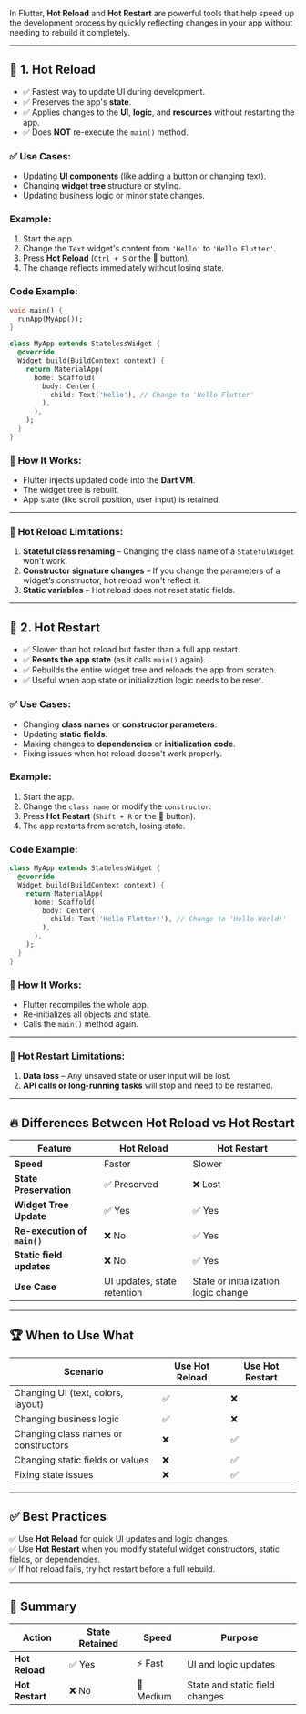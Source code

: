 In Flutter, **Hot Reload** and **Hot Restart** are powerful tools that help speed up the development process by quickly reflecting changes in your app without needing to rebuild it completely.

---

## 🚀 **1. Hot Reload**
- ✅ Fastest way to update UI during development.  
- ✅ Preserves the app's **state**.  
- ✅ Applies changes to the **UI**, **logic**, and **resources** without restarting the app.  
- ✅ Does **NOT** re-execute the `main()` method.  

### ✅ **Use Cases:**
- Updating **UI components** (like adding a button or changing text).  
- Changing **widget tree** structure or styling.  
- Updating business logic or minor state changes.  

### **Example:**
1. Start the app.
2. Change the `Text` widget's content from `'Hello'` to `'Hello Flutter'`.
3. Press **Hot Reload** (`Ctrl + S` or the 🔄 button).  
4. The change reflects immediately without losing state.  

### **Code Example:**
```dart
void main() {
  runApp(MyApp());
}

class MyApp extends StatelessWidget {
  @override
  Widget build(BuildContext context) {
    return MaterialApp(
      home: Scaffold(
        body: Center(
          child: Text('Hello'), // Change to 'Hello Flutter'
        ),
      ),
    );
  }
}
```

### 🔎 **How It Works:**
- Flutter injects updated code into the **Dart VM**.
- The widget tree is rebuilt.
- App state (like scroll position, user input) is retained.

---

### 🚫 **Hot Reload Limitations**:
1. **Stateful class renaming** – Changing the class name of a `StatefulWidget` won't work.  
2. **Constructor signature changes** – If you change the parameters of a widget’s constructor, hot reload won't reflect it.  
3. **Static variables** – Hot reload does not reset static fields.  

---

## 🚀 **2. Hot Restart**
- ✅ Slower than hot reload but faster than a full app restart.  
- ✅ **Resets the app state** (as it calls `main()` again).  
- ✅ Rebuilds the entire widget tree and reloads the app from scratch.  
- ✅ Useful when app state or initialization logic needs to be reset.  

### ✅ **Use Cases:**
- Changing **class names** or **constructor parameters**.  
- Updating **static fields**.  
- Making changes to **dependencies** or **initialization code**.  
- Fixing issues when hot reload doesn't work properly.  

### **Example:**
1. Start the app.
2. Change the `class name` or modify the `constructor`.
3. Press **Hot Restart** (`Shift + R` or the 🔁 button).  
4. The app restarts from scratch, losing state.  

### **Code Example:**
```dart
class MyApp extends StatelessWidget {
  @override
  Widget build(BuildContext context) {
    return MaterialApp(
      home: Scaffold(
        body: Center(
          child: Text('Hello Flutter!'), // Change to 'Hello World!'
        ),
      ),
    );
  }
}
```

### 🔎 **How It Works:**
- Flutter recompiles the whole app.
- Re-initializes all objects and state.
- Calls the `main()` method again.

---

### 🚫 **Hot Restart Limitations**:
1. **Data loss** – Any unsaved state or user input will be lost.  
2. **API calls or long-running tasks** will stop and need to be restarted.  

---

## 🔥 **Differences Between Hot Reload vs Hot Restart**
| Feature | Hot Reload | Hot Restart |
|---------|------------|-------------|
| **Speed** | Faster | Slower |
| **State Preservation** | ✅ Preserved | ❌ Lost |
| **Widget Tree Update** | ✅ Yes | ✅ Yes |
| **Re-execution of `main()`** | ❌ No | ✅ Yes |
| **Static field updates** | ❌ No | ✅ Yes |
| **Use Case** | UI updates, state retention | State or initialization logic change |

---

## 🏆 **When to Use What**
| Scenario | Use Hot Reload | Use Hot Restart |
|----------|----------------|-----------------|
| Changing UI (text, colors, layout) | ✅ | ❌ |
| Changing business logic | ✅ | ❌ |
| Changing class names or constructors | ❌ | ✅ |
| Changing static fields or values | ❌ | ✅ |
| Fixing state issues | ❌ | ✅ |

---

## ✅ **Best Practices**
✅ Use **Hot Reload** for quick UI updates and logic changes.  
✅ Use **Hot Restart** when you modify stateful widget constructors, static fields, or dependencies.  
✅ If hot reload fails, try hot restart before a full rebuild.  

---

## 🎯 **Summary**
| Action | State Retained | Speed | Purpose |
|--------|----------------|-------|---------|
| **Hot Reload** | ✅ Yes | ⚡ Fast | UI and logic updates |
| **Hot Restart** | ❌ No | 🚀 Medium | State and static field changes | 
